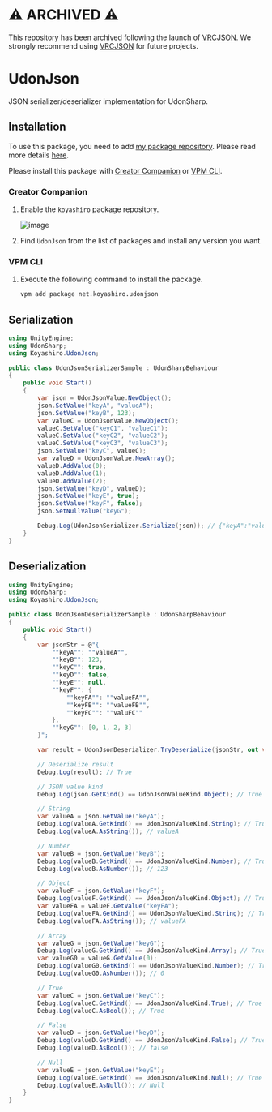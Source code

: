 # ⚠️ ARCHIVED ⚠️

This repository has been archived following the launch of [VRCJSON](https://docs.vrchat.com/docs/vrcjson). We strongly recommend using [VRCJSON](https://docs.vrchat.com/docs/vrcjson) for future projects.

# UdonJson

JSON serializer/deserializer implementation for UdonSharp.

## Installation

To use this package, you need to add [my package repository](https://github.com/koyashiro/vpm-repos).
Please read more details [here](https://github.com/koyashiro/vpm-repos#installation).

Please install this package with [Creator Companion](https://vcc.docs.vrchat.com/) or [VPM CLI](https://vcc.docs.vrchat.com/vpm/cli/).

### Creator Companion

1. Enable the `koyashiro` package repository.

   ![image](https://user-images.githubusercontent.com/6698252/230629434-048cde39-a0ec-4c53-bfe2-46bde2e6a57a.png)

2. Find `UdonJson` from the list of packages and install any version you want.

### VPM CLI

1. Execute the following command to install the package.

   ```sh
   vpm add package net.koyashiro.udonjson
   ```

## Serialization

```cs
using UnityEngine;
using UdonSharp;
using Koyashiro.UdonJson;

public class UdonJsonSerializerSample : UdonSharpBehaviour
{
    public void Start()
    {
        var json = UdonJsonValue.NewObject();
        json.SetValue("keyA", "valueA");
        json.SetValue("keyB", 123);
        var valueC = UdonJsonValue.NewObject();
        valueC.SetValue("keyC1", "valueC1");
        valueC.SetValue("keyC2", "valueC2");
        valueC.SetValue("keyC3", "valueC3");
        json.SetValue("keyC", valueC);
        var valueD = UdonJsonValue.NewArray();
        valueD.AddValue(0);
        valueD.AddValue(1);
        valueD.AddValue(2);
        json.SetValue("keyD", valueD);
        json.SetValue("keyE", true);
        json.SetValue("keyF", false);
        json.SetNullValue("keyG");

        Debug.Log(UdonJsonSerializer.Serialize(json)); // {"keyA":"valueA","keyB":123,"keyC":{"keyC1":"valueC1","keyC2":"valueC1","keyC3":"valueC2"},"keyD":[0,1,2],"keyE":true,"keyF":false,"keyG":null}}
    }
}
```

## Deserialization

```cs
using UnityEngine;
using UdonSharp;
using Koyashiro.UdonJson;

public class UdonJsonDeserializerSample : UdonSharpBehaviour
{
    public void Start()
    {
        var jsonStr = @"{
            ""keyA"": ""valueA"",
            ""keyB"": 123,
            ""keyC"": true,
            ""keyD"": false,
            ""keyE"": null,
            ""keyF"": {
                ""keyFA"": ""valueFA"",
                ""keyFB"": ""valueFB"",
                ""keyFC"": ""valuFC""
            },
            ""keyG"": [0, 1, 2, 3]
        }";

        var result = UdonJsonDeserializer.TryDeserialize(jsonStr, out var json);

        // Deserialize result
        Debug.Log(result); // True

        // JSON value kind
        Debug.Log(json.GetKind() == UdonJsonValueKind.Object); // True

        // String
        var valueA = json.GetValue("keyA");
        Debug.Log(valueA.GetKind() == UdonJsonValueKind.String); // True
        Debug.Log(valueA.AsString()); // valueA

        // Number
        var valueB = json.GetValue("keyB");
        Debug.Log(valueB.GetKind() == UdonJsonValueKind.Number); // True
        Debug.Log(valueB.AsNumber()); // 123

        // Object
        var valueF = json.GetValue("keyF");
        Debug.Log(valueF.GetKind() == UdonJsonValueKind.Object); // True
        var valueFA = valueF.GetValue("keyFA");
        Debug.Log(valueFA.GetKind() == UdonJsonValueKind.String); // True
        Debug.Log(valueFA.AsString()); // valueFA

        // Array
        var valueG = json.GetValue("keyG");
        Debug.Log(valueG.GetKind() == UdonJsonValueKind.Array); // True
        var valueG0 = valueG.GetValue(0);
        Debug.Log(valueG0.GetKind() == UdonJsonValueKind.Number); // True
        Debug.Log(valueG0.AsNumber()); // 0

        // True
        var valueC = json.GetValue("keyC");
        Debug.Log(valueC.GetKind() == UdonJsonValueKind.True); // True
        Debug.Log(valueC.AsBool()); // True

        // False
        var valueD = json.GetValue("keyD");
        Debug.Log(valueD.GetKind() == UdonJsonValueKind.False); // True
        Debug.Log(valueD.AsBool()); // false

        // Null
        var valueE = json.GetValue("keyE");
        Debug.Log(valueE.GetKind() == UdonJsonValueKind.Null); // True
        Debug.Log(valueE.AsNull()); // Null
    }
}
```
